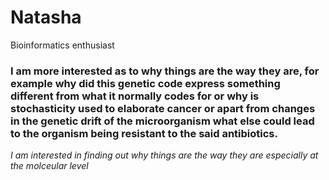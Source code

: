 # Natasha
Bioinformatics enthusiast 


###   I am more interested as to why things are the way they are, for example why did this genetic code express something different from what it normally codes for or why is stochasticity used to elaborate cancer or apart from changes in the genetic drift of the microorganism what else could lead to the organism being resistant to the said antibiotics.


_I am interested in finding out why things are the way they are especially at the molceular level_

